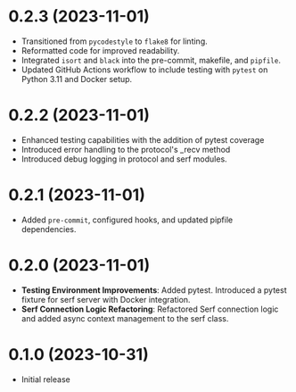 # 0.2.3 (2023-11-01)

-  Transitioned from `pycodestyle` to `flake8` for linting.
-  Reformatted code for improved readability.
-  Integrated `isort` and `black` into the pre-commit, makefile, and `pipfile`.
-  Updated GitHub Actions workflow to include testing with `pytest` on Python 3.11 and Docker setup.

# 0.2.2 (2023-11-01)

-  Enhanced testing capabilities with the addition of pytest coverage
-  Introduced error handling to the protocol's _recv method
-  Introduced debug logging in protocol and serf modules.

# 0.2.1 (2023-11-01)

-  Added `pre-commit`, configured hooks, and updated pipfile dependencies.

# 0.2.0 (2023-11-01)

-  **Testing Environment Improvements**: Added pytest. Introduced a pytest fixture for serf server with Docker integration.
-  **Serf Connection Logic Refactoring**: Refactored Serf connection logic and added async context management to the serf class.

# 0.1.0 (2023-10-31)

-  Initial release

